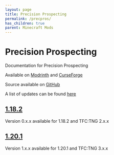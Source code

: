 ```yaml
---
layout: page
title: Precision Prospecting
permalink: /precpros/
has_children: true
parent: Minecraft Mods
---
```


# Precision Prospecting

Documentation for Precision Prospecting

Available on [Modrinth](https://modrinth.com/mod/precision-prospecting) and [CurseForge](https://curseforge.com/minecraft/mc-mods/precision-prospecting)

Source available on [GitHub](https://github.com/Notenoughmail/precision-prospecting)

A list of updates can be found [here](updates/)

## [1.18.2](1.18.2/)

Version 0.x.x available for 1.18.2 and TFC:TNG 2.x.x

## [1.20.1](1.20.1/)

Version 1.x.x available for 1.20.1 and TFC:TNG 3.x.x
